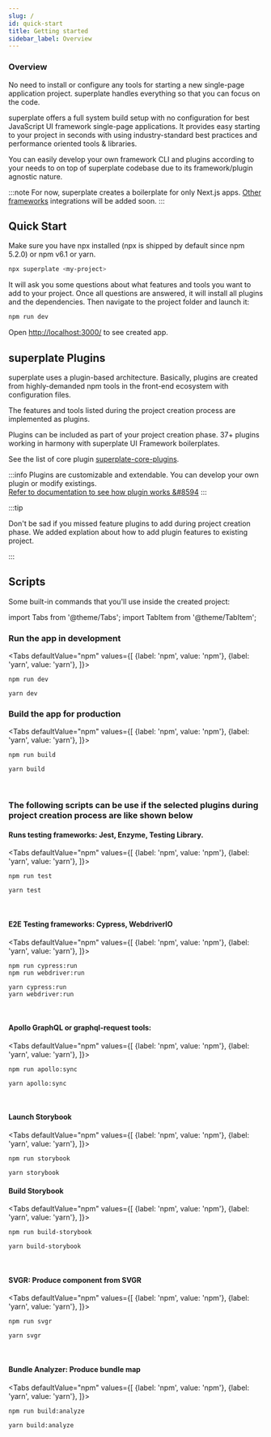 ```yaml
---
slug: /
id: quick-start
title: Getting started
sidebar_label: Overview
---
```



### Overview
No need to install or configure any tools for starting a new single-page application project. superplate handles everything so that you can focus on the code.

superplate offers a full system build setup with no configuration for best JavaScript UI framework single-page applications. 
It provides easy starting to your project in seconds with using industry-standard best practices and performance oriented tools & libraries.


You can easily develop your own framework CLI and plugins according to your needs to on top of superplate codebase due to its framework/plugin agnostic nature.


:::note
For now, superplate creates a boilerplate for only Next.js apps. [Other frameworks](https://github.com/pankod/superplate/tree/#coming-soon) integrations will be added soon.
:::
## Quick Start

Make sure you have npx installed (npx is shipped by default since npm 5.2.0) or npm v6.1 or yarn.

```bash
npx superplate <my-project>
```
It will ask you some questions about what features and tools you want to add to your project.
Once all questions are answered, it will install all plugins and the dependencies. Then navigate to the project folder and launch it:

```bash
npm run dev
```

Open [http://localhost:3000/](http://localhost:3000/) to see created app.


## superplate Plugins
superplate uses a plugin-based architecture. Basically, plugins are created from highly-demanded npm tools in the front-end ecosystem with configuration files. 

The features and tools listed during the project creation process are implemented as plugins.

Plugins can be included as part of your project creation phase. 37+ plugins working in harmony with superplate UI Framework boilerplates.

See the list of core plugin [superplate-core-plugins](https://github.com/pankod/superplate-core-plugins). 

:::info
Plugins are customizable and extendable. You can develop your own plugin or modify existings.  
[Refer to documentation to see how plugin works &#8594](/development/how-it-works)
:::



:::tip

Don't be sad if you missed feature plugins to add during project creation phase. We added explation about how to add plugin features to existing project.

:::


## Scripts

Some built-in commands that you'll use inside the created project:

import Tabs from '@theme/Tabs';
import TabItem from '@theme/TabItem';


### Run the app in development

<Tabs
  defaultValue="npm"
  values={[
    {label: 'npm', value: 'npm'},
    {label: 'yarn', value: 'yarn'},
  ]}>
  <TabItem value="npm">

```
npm run dev
```
  </TabItem>
  
  <TabItem value="yarn">

```
yarn dev
```
  </TabItem>
</Tabs>


### Build the app for production

<Tabs
  defaultValue="npm"
  values={[
    {label: 'npm', value: 'npm'},
    {label: 'yarn', value: 'yarn'},
  ]}>
  <TabItem value="npm">

```
npm run build
```
  </TabItem>
  
  <TabItem value="yarn">

```
yarn build
```
  </TabItem>
</Tabs>

<br />

### The following scripts can be use if the selected plugins during project creation process are like shown below 

#### Runs testing frameworks: Jest, Enzyme, Testing Library.

<Tabs
  defaultValue="npm"
  values={[
    {label: 'npm', value: 'npm'},
    {label: 'yarn', value: 'yarn'},
  ]}>
  <TabItem value="npm">

```
npm run test
```
  </TabItem>
  
  <TabItem value="yarn">

```
yarn test
```
  </TabItem>
</Tabs>

<br />

#### E2E Testing frameworks: Cypress, WebdriverIO

<Tabs
  defaultValue="npm"
  values={[
    {label: 'npm', value: 'npm'},
    {label: 'yarn', value: 'yarn'},
  ]}>
  <TabItem value="npm">

```
npm run cypress:run
npm run webdriver:run
```
  </TabItem>
  
  <TabItem value="yarn">

```
yarn cypress:run
yarn webdriver:run
```
  </TabItem>
</Tabs>

<br />

#### Apollo GraphQL or graphql-request tools:

<Tabs
  defaultValue="npm"
  values={[
    {label: 'npm', value: 'npm'},
    {label: 'yarn', value: 'yarn'},
  ]}>
  <TabItem value="npm">

```
npm run apollo:sync
```
  </TabItem>
  
  <TabItem value="yarn">

```
yarn apollo:sync
```
  </TabItem>
</Tabs>

<br />

#### Launch Storybook 

<Tabs
  defaultValue="npm"
  values={[
    {label: 'npm', value: 'npm'},
    {label: 'yarn', value: 'yarn'},
  ]}>
  <TabItem value="npm">

```
npm run storybook
```
  </TabItem>
  
  <TabItem value="yarn">

```
yarn storybook
```
  </TabItem>
</Tabs>

#### Build Storybook

<Tabs
  defaultValue="npm"
  values={[
    {label: 'npm', value: 'npm'},
    {label: 'yarn', value: 'yarn'},
  ]}>
  <TabItem value="npm">

```
npm run build-storybook
```
  </TabItem>
  
  <TabItem value="yarn">

```
yarn build-storybook
```
  </TabItem>
</Tabs>



<br />

#### SVGR: Produce component from SVGR

<Tabs
  defaultValue="npm"
  values={[
    {label: 'npm', value: 'npm'},
    {label: 'yarn', value: 'yarn'},
  ]}>
  <TabItem value="npm">

```
npm run svgr
```
  </TabItem>
  
  <TabItem value="yarn">

```
yarn svgr
```
  </TabItem>
</Tabs>

<br />

#### Bundle Analyzer: Produce bundle map

<Tabs
  defaultValue="npm"
  values={[
    {label: 'npm', value: 'npm'},
    {label: 'yarn', value: 'yarn'},
  ]}>
  <TabItem value="npm">

```
npm run build:analyze
```
  </TabItem>
  
  <TabItem value="yarn">

```
yarn build:analyze
```
  </TabItem>
</Tabs>